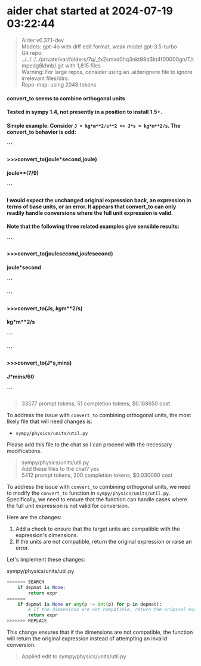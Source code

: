 
# aider chat started at 2024-07-19 03:22:44

> Aider v0.37.1-dev  
> Models: gpt-4o with diff edit format, weak model gpt-3.5-turbo  
> Git repo: ../../../../private/var/folders/7q/_fx2smvd0hq3nkt98d3kt4f00000gn/T/tmpedg8khnb/.git with 1,815 files  
> Warning: For large repos, consider using an .aiderignore file to ignore irrelevant files/dirs.  
> Repo-map: using 2048 tokens  

#### convert_to seems to combine orthogonal units  
#### Tested in sympy 1.4, not presently in a position to install 1.5+.  
#### Simple example. Consider `J = kg*m**2/s**2 => J*s = kg*m**2/s`. The convert_to behavior is odd:  
#### ```  
#### >>>convert_to(joule*second,joule)  
####     joule**(7/9)  
#### ```  
#### I would expect the unchanged original expression back, an expression in terms of base units, or an error. It appears that convert_to can only readily handle conversions where the full unit expression is valid.  
####   
#### Note that the following three related examples give sensible results:  
#### ```  
#### >>>convert_to(joule*second,joule*second)  
####     joule*second  
#### ```  
#### ```  
#### >>>convert_to(J*s, kg*m**2/s)  
####     kg*m**2/s  
#### ```  
#### ```  
#### >>>convert_to(J*s,mins)  
####     J*mins/60  
#### ```  
> 33577 prompt tokens, 51 completion tokens, $0.168650 cost  

To address the issue with `convert_to` combining orthogonal units, the most likely file that will need changes is:

- `sympy/physics/units/util.py`

Please add this file to the chat so I can proceed with the necessary modifications.

> sympy/physics/units/util.py  
> Add these files to the chat? yes  
> 5412 prompt tokens, 200 completion tokens, $0.030060 cost  

To address the issue with `convert_to` combining orthogonal units, we need to modify the `convert_to` function in `sympy/physics/units/util.py`. Specifically, we need to ensure that the function can handle cases where the full unit expression is not valid for conversion.

Here are the changes:

1. Add a check to ensure that the target units are compatible with the expression's dimensions.
2. If the units are not compatible, return the original expression or raise an error.

Let's implement these changes:

sympy/physics/units/util.py
```python
<<<<<<< SEARCH
    if depmat is None:
        return expr
=======
    if depmat is None or any(p != int(p) for p in depmat):
        # If the dimensions are not compatible, return the original expression
        return expr
>>>>>>> REPLACE
```

This change ensures that if the dimensions are not compatible, the function will return the original expression instead of attempting an invalid conversion.

> Applied edit to sympy/physics/units/util.py  
